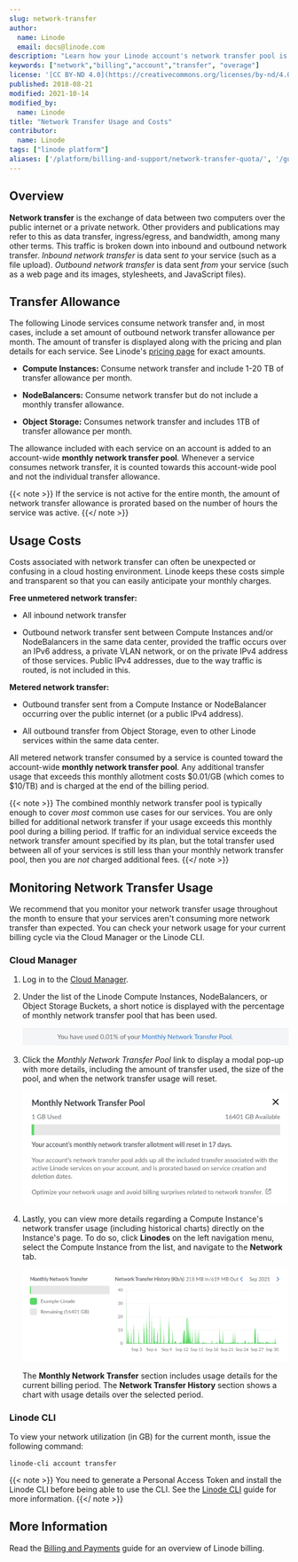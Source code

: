 ```yaml
---
slug: network-transfer
author:
  name: Linode
  email: docs@linode.com
description: "Learn how your Linode account's network transfer pool is calculated and billed."
keywords: ["network","billing","account","transfer", "overage"]
license: '[CC BY-ND 4.0](https://creativecommons.org/licenses/by-nd/4.0)'
published: 2018-08-21
modified: 2021-10-14
modified_by:
  name: Linode
title: "Network Transfer Usage and Costs"
contributor:
  name: Linode
tags: ["linode platform"]
aliases: ['/platform/billing-and-support/network-transfer-quota/', '/guides/network-transfer-quota/']
---
```


## Overview

**Network transfer** is the exchange of data between two computers over the public internet or a private network. Other providers and publications may refer to this as data transfer, ingress/egress, and bandwidth, among many other terms. This traffic is broken down into inbound and outbound network transfer. *Inbound network transfer* is data sent *to* your service (such as a file upload). *Outbound network transfer* is data sent *from* your service (such as a web page and its images, stylesheets, and JavaScript files).

## Transfer Allowance

The following Linode services consume network transfer and, in most cases, include a set amount of outbound network transfer allowance per month. The amount of transfer is displayed along with the pricing and plan details for each service. See Linode's [pricing page](https://www.linode.com/pricing) for exact amounts.

- **Compute Instances:** Consume network transfer and include 1-20 TB of transfer allowance per month.

- **NodeBalancers:** Consume network transfer but do not include a monthly transfer allowance.

- **Object Storage:** Consumes network transfer and includes 1TB of transfer allowance per month.

The allowance included with each service on an account is added to an account-wide **monthly network transfer pool**. Whenever a service consumes network transfer, it is counted towards this account-wide pool and not the individual transfer allowance.

{{< note >}}
If the service is not active for the entire month, the amount of network transfer allowance is prorated based on the number of hours the service was active.
{{</ note >}}

## Usage Costs

Costs associated with network transfer can often be unexpected or confusing in a cloud hosting environment. Linode keeps these costs simple and transparent so that you can easily anticipate your monthly charges.

**Free unmetered network transfer:**

- All inbound network transfer

- Outbound network transfer sent between Compute Instances and/or NodeBalancers in the same data center, provided the traffic occurs over an IPv6 address, a private VLAN network, or on the private IPv4 address of those services. Public IPv4 addresses, due to the way traffic is routed, is not included in this.

**Metered network transfer:**

- Outbound transfer sent from a Compute Instance or NodeBalancer occurring over the public internet (or a public IPv4 address).

- All outbound transfer from Object Storage, even to other Linode services within the same data center.

All metered network transfer consumed by a service is counted toward the account-wide **monthly network transfer pool**. Any additional transfer usage that exceeds this monthly allotment costs $0.01/GB (which comes to $10/TB) and is charged at the end of the billing period.

{{< note >}}
The combined monthly network transfer pool is typically enough to cover *most* common use cases for our services. You are only billed for additional network transfer if your usage exceeds this monthly pool during a billing period. If traffic for an individual service exceeds the network transfer amount specified by its plan, but the total transfer used between all of your services is still less than your monthly network transfer pool, then you are *not* charged additional fees.
{{</ note >}}

## Monitoring Network Transfer Usage

We recommend that you monitor your network transfer usage throughout the month to ensure that your services aren't consuming more network transfer than expected. You can check your network usage for your current billing cycle via the Cloud Manager or the Linode CLI.

### Cloud Manager

1. Log in to the [Cloud Manager](https://cloud.linode.com).

1. Under the list of the Linode Compute Instances, NodeBalancers, or Object Storage Buckets, a short notice is displayed with the percentage of monthly network transfer pool that has been used.

    ![Screenshot of Monthly Network Transfer Pool Percentage Used](cloud-manager-network-transfer-notice.png)

1. Click the *Monthly Network Transfer Pool* link to display a modal pop-up with more details, including the amount of transfer used, the size of the pool, and when the network transfer usage will reset.

    ![Screenshot of Monthly Network Transfer Pool Overview](cloud-manager-monthly-network-transfer-pool.png)

1. Lastly, you can view more details regarding a Compute Instance's network transfer usage (including historical charts) directly on the Instance's page. To do so, click **Linodes** on the left navigation menu, select the Compute Instance from the list, and navigate to the **Network** tab.

    ![Screenshot of a Compute Instance's Monthly Network Transfer Usage](cloud-manage-compute-network-transfer-usage.png)

    The **Monthly Network Transfer** section includes usage details for the current billing period. The **Network Transfer History** section shows a chart with usage details over the selected period.

### Linode CLI

To view your network utilization (in GB) for the current month, issue the following command:

    linode-cli account transfer

{{< note >}}
You need to generate a Personal Access Token and install the Linode CLI before being able to use the CLI. See the [Linode CLI](/docs/guides/linode-cli/) guide for more information.
{{</ note >}}

## More Information

Read the [Billing and Payments](/docs/guides/billing-and-payments/) guide for an overview of Linode billing.
